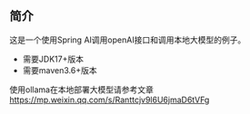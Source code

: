 ## 简介

这是一个使用Spring AI调用openAI接口和调用本地大模型的例子。

* 需要JDK17+版本
* 需要maven3.6+版本



使用ollama在本地部署大模型请参考文章
https://mp.weixin.qq.com/s/Ranttcjv9l6U6jmaD6tVFg